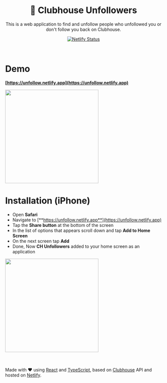 <br>
<br>

<div align="center">
  
# 👋 Clubhouse Unfollowers

This is a web application to find and unfollow people who unfollowed you or don't follow you back on Clubhouse.

[![Netlify Status](https://api.netlify.com/api/v1/badges/7fc8646e-f411-45f9-aec8-91a917701c59/deploy-status)](https://app.netlify.com/sites/unfollow/deploys)

</div>

<br>

# Demo

**[https://unfollow.netlify.app](https://unfollow.netlify.app)**

<img src="https://raw.githubusercontent.com/soroushchehresa/clubhouse-unfollowers/master/demo.gif" width="300px" />

<br>

# Installation (iPhone)
- Open **Safari**
- Navigate to [**https://unfollow.netlify.app**](https://unfollow.netlify.app)
- Tap the **Share button** at the bottom of the screen
- In the list of options that appears scroll down and tap **Add to Home Screen**
- On the next screen tap **Add**
- Done, Now **CH Unfollowers** added to your home screen as an application

<img src="https://raw.githubusercontent.com/soroushchehresa/clubhouse-unfollowers/master/installation.gif" width="300px" />

<br>
<br>
<br>

Made with ❤️ using [React](https://github.com/facebook/react) and [TypeScript](https://github.com/microsoft/TypeScript), based on [Clubhouse](https://apps.apple.com/us/app/clubhouse-drop-in-audio-chat/id1503133294) API and hosted on [Netlify](https://app.netlify.com/sites/unfollow/deploys).
